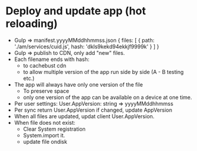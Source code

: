 # Deploy and update app (hot reloading)

* Gulp => manifest.yyyyMMddhhmmss.json
{
    files: [
        { path: './am/services/cuid.js', hash: 'dkls9kekd94ekkjf9999k' }
    ]
}
* Gulp => publish to CDN, only add "new" files.
* Each filename ends with hash:
    * to cachebust cdn
    * to allow multiple version of the app run side by side (A - B testing etc.)
* The app will always have only one version of the file
    * To preserve space
    * only one version of the app can be available on a device at one time.
* Per user settings: User.AppVersion: string => yyyyMMddhhmmss
* Per sync return User.AppVersion if changed, update AppVersion
* When all files are updated, updat client User.AppVersion.
* When file does not exist:
    * Clear System registration
    * System.import it.
    * update file ondisk




